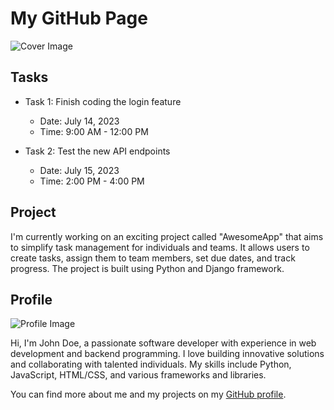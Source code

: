 # My GitHub Page

![Cover Image](https://example.com/cover-image.jpg)

## Tasks

- Task 1: Finish coding the login feature
  - Date: July 14, 2023
  - Time: 9:00 AM - 12:00 PM

- Task 2: Test the new API endpoints
  - Date: July 15, 2023
  - Time: 2:00 PM - 4:00 PM

## Project

I'm currently working on an exciting project called "AwesomeApp" that aims to simplify task management for individuals and teams. It allows users to create tasks, assign them to team members, set due dates, and track progress. The project is built using Python and Django framework.

## Profile

![Profile Image](https://example.com/profile-image.jpg)

Hi, I'm John Doe, a passionate software developer with experience in web development and backend programming. I love building innovative solutions and collaborating with talented individuals. My skills include Python, JavaScript, HTML/CSS, and various frameworks and libraries.

You can find more about me and my projects on my [GitHub profile](https://github.com/johndoe).

